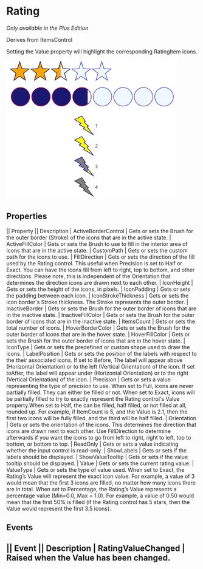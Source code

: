 # Rating
_Only available in the Plus Edition_

Derives from ItemsControl

Setting the Value property will highlight the corresponding RatingItem icons.

![](Rating_rating.jpg)

## Properties
|| Property || Description
| ActiveBorderControl | Gets or sets the Brush for the outer border (Stroke) of the icons that are in the active state.
| ActiveFillColor | Gets or sets the Brush to use to fill in the interior area of icons that are in the active state.
| CustomPath | Gets or sets the custom path for the icons to use.
| FillDirection | Gets or sets the direction of the fill used by the Rating control. This useful when Precision is set to Half or Exact. You can have the icons fill from left to right, top to bottom, and other directions. Please note, this is independent of the Orientation that determines the direction icons are drawn next to each other.
| IconHeight | Gets or sets the height of the icons, in pixels.
| IconPadding | Gets or sets the padding between each icon.
| IconStrokeThickness | Gets or sets the icon border's Stroke thickness. The Stroke represents the outer border.
| InactiveBorder | Gets or sets the Brush for the outer border of icons that are in the inactive state.
| InactiveFillColor | Gets or sets the Brush for the outer border of icons that are in the inactive state.
| ItemsCount | Gets or sets the total number of icons.
| HoverBorderColor | Gets or sets the Brush for the outer border of icons that are in the hover state.
| HoverFillColor | Gets or sets the Brush for the outer border of icons that are in the hover state.
| IconType | Gets or sets the predefined or custom shape used to draw the icons.
| LabelPosition | Gets or sets the position of the labels with respect to the their associated icons. If set to Before, The label will appear above (Horizontal Orientation) or to the left (Vertical Orientation) of the icon. If set toAfter, the label will appear under (Horizontal Orientation) or to the right (Vertical Orientation) of the icon.
| Precision | Gets or sets a value representing the type of precision to use.  When set to Full, icons are never partially filled. They can either be filled or not. When set to Exact, icons will be partially filled to try to exactly represent the Rating control's Value property.When set to Half, the can be filled, half filled, or not filled at all, rounded up. For example, if ItemCount is 5, and the Value is 2.1, then the first two icons will be fully filled, and the third will be half filled.
| Orientation | Gets or sets the orientation of the icons. This determines the direction that icons are drawn next to each other. Use FillDirection to determine afterwards if you want the icons to go from left to right, right to left, top to bottom, or bottom to top.
| ReadOnly | Gets or sets a value indicating whether the input control is read-only.
| ShowLabels | Gets or sets if the labels should be displayed.
| ShowValueTooltip | Gets or sets if the value tooltip should be displayed.
| Value | Gets or sets the current rating value.
| ValueType | Gets or sets the type of value used. When set to Exact, the Rating’s Value will represent the exact icon value. For example, a value of 3 would mean that the first 3 icons are filled, no matter how many icons there are in total. When set to Percentage, the Rating’s Value represents a percentage value (Min=0.0, Max = 1.0). For example, a value of 0.50 would mean that the first 50% is filled (if the Rating control has 5 stars, then the Value would represent the first 3.5 icons).

## Events
|| Event || Description
| RatingValueChanged | Raised when the Value has been changed.
---